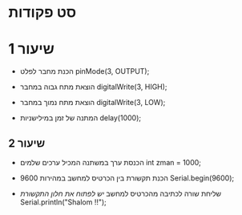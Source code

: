 # סט פקודות

# שיעור 1
* הכנת מחבר לפלט
pinMode(3, OUTPUT);

* הוצאת מתח גבוה במחבר
digitalWrite(3, HIGH); 

* הוצאת מתח נמוך במחבר
digitalWrite(3, LOW); 

* המתנה של זמן במילישניות
delay(1000);

## שיעור 2

* הכנסת ערך במשתנה המכיל ערכים שלמים
int zman = 1000;

* הכנת תקשורת בין הכרטיס למחשב במהירות 9600
Serial.begin(9600); 

* שליחת שורה לכתיבה מהכרטיס למחשב
*יש לפתוח את חלון התקשורת*
Serial.println("Shalom !!");
